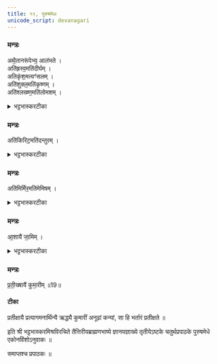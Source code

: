 ```yaml
---
title: १९, पुरुषमेधः
unicode_script: devanagari
---
```

###  मन्त्रः
अथै॒तानरू॑पेभ्य॒ आल॑भते ।  
अति॑ह्रस्व॒मति॑दीर्घम् ।  
अतिकृ॑श॒मत्यꣳ॑सलम् ।  
अति॑शुक्ल॒मति॑कृष्णम् ।  
अति॑श्लख्ष्ण॒मति॑लोमशम् ।  

<details><summary>भट्टभास्करटीका</summary>

1अथैतानित्यादि ॥ एतान् वक्ष्यमाणानतिह्रस्वादीन् पुरुषानरूपेभ्य आलभते । यथा कुत्सितः पुत्रोऽपुत्रः। एव कुत्सितमात्रमत्रापि नञाऽभिधीयते । अतिह्रस्वादयो गताः ।  
</details>

###  मन्त्रः
अति॑किरिट॒मति॑दन्तुरम् ।  

<details><summary>भट्टभास्करटीका</summary>

अतिकिरिटः अत्यल्पदन्तः ।  
अतिदन्तुरः अत्युन्नतदन्तः ।  
</details>

###  मन्त्रः
अति॑मिर्मिर॒मति॑मेमिषम् ।  

<details><summary>भट्टभास्करटीका</summary>

अतिमिर्मिरः अत्यर्थं निमिषन्निमिषद्दृष्टिः ।  
अतिमेमिषः सदा विस्फारिताक्षः स्तब्धदृष्टिः । मिषेर्यङ्लुगन्तात् पचाद्यच् ।  
</details>

###  मन्त्रः
आ॒शायै॑ जा॒मिम् ।  

<details><summary>भट्टभास्करटीका</summary>

आशायै बुद्धये जामिं अन्येनोढा अन्यस्मै दत्ता, विधवेत्यन्ये । या निवृत्ताधिकारा जामित्वं भजते ऊढदुहितेत्यपरे ।  
</details>

###  मन्त्रः
प्र॒ती॒ख्षायै॑ कुमा॒रीम् ॥19॥  

#### टीका
प्रतीक्षायै प्रत्यागमनार्थिन्यै ऋद्ध्यै कुमारीं अनूढां कन्यां, सा हि भर्तारं प्रतीक्षते ॥

इति श्री भट्टभास्करमिश्रविरचिते तैत्तिरीयब्राह्मणभाष्ये ज्ञानयज्ञाख्ये तृतीयेऽष्टके चतुर्थप्रपाठके पुरुषमेधे एकोनविंशोऽनुवाकः ॥

समाप्तश्च प्रपाठकः ॥  
